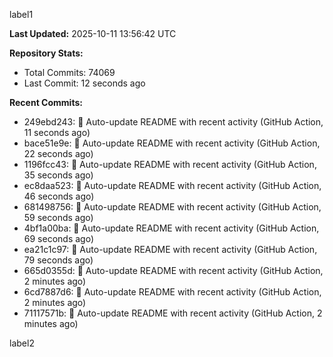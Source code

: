 
label1 
<!-- ACTIVITY_START -->
**Last Updated:** 2025-10-11 13:56:42 UTC

**Repository Stats:**
- Total Commits: 74069
- Last Commit: 12 seconds ago

**Recent Commits:**
- 249ebd243: 🤖 Auto-update README with recent activity (GitHub Action, 11 seconds ago)
- bace51e9e: 🤖 Auto-update README with recent activity (GitHub Action, 22 seconds ago)
- 1196fcc43: 🤖 Auto-update README with recent activity (GitHub Action, 35 seconds ago)
- ec8daa523: 🤖 Auto-update README with recent activity (GitHub Action, 46 seconds ago)
- 681498756: 🤖 Auto-update README with recent activity (GitHub Action, 59 seconds ago)
- 4bf1a00ba: 🤖 Auto-update README with recent activity (GitHub Action, 69 seconds ago)
- ea21c1c97: 🤖 Auto-update README with recent activity (GitHub Action, 79 seconds ago)
- 665d0355d: 🤖 Auto-update README with recent activity (GitHub Action, 2 minutes ago)
- 6cd7887d6: 🤖 Auto-update README with recent activity (GitHub Action, 2 minutes ago)
- 71117571b: 🤖 Auto-update README with recent activity (GitHub Action, 2 minutes ago)
<!-- ACTIVITY_END -->

label2
